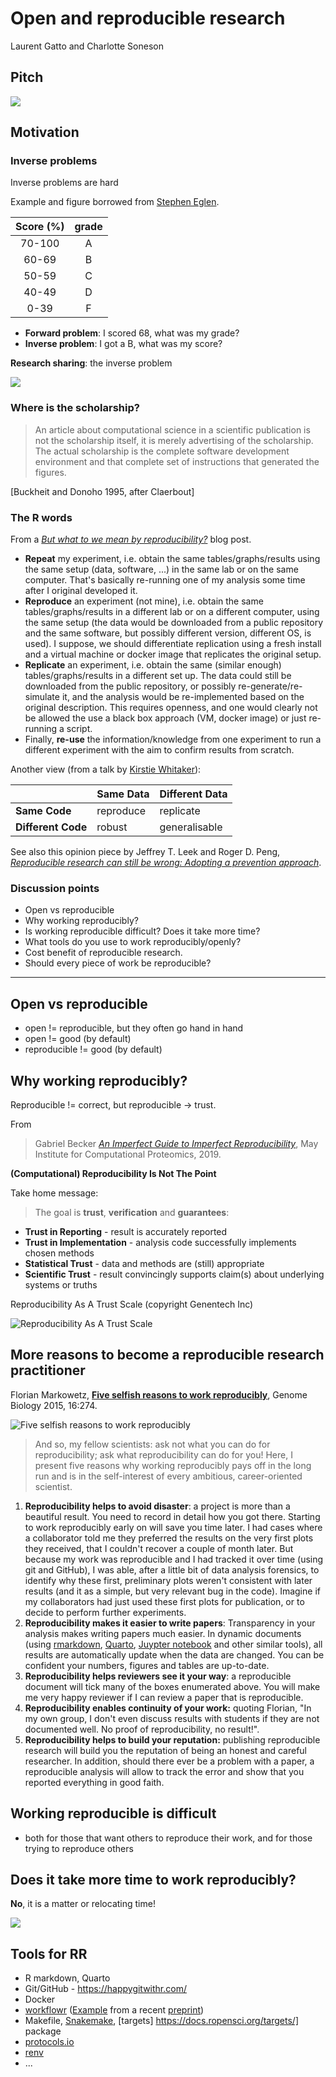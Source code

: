 # Open and reproducible research

Laurent Gatto and Charlotte Soneson

## Pitch

![](https://external-content.duckduckgo.com/iu/?u=https%3A%2F%2Ftse1.mm.bing.net%2Fth%3Fid%3DOIP.y997ex9YBpOb2hp7wxBaKAHaLY%26pid%3DApi&f=1&ipt=1f220e3849ba9b03fc675b172270af21303fe6cd78037eb8c8e9bc142869e4bd&ipo=images)

## Motivation

### Inverse problems

Inverse problems are hard

Example and figure borrowed from [Stephen Eglen](https://sje30.github.io/talks/2017/cam_eglen.html#inverse-problems-are-hard).

| Score (%) | grade |
|:---------:|:-----:|
| 70-100    |    A  |
| 60-69     |    B  |
| 50-59     |    C  |
| 40-49     |    D  |
| 0-39      |    F  |


- **Forward problem**: I scored 68, what was my grade?
- **Inverse problem**: I got a B, what was my score?

**Research sharing**: the inverse problem

![](https://lgatto.github.io/images/inv-paper.svg)

### Where is the scholarship?

> An article about computational science in a scientific publication
> is not the scholarship itself, it is merely advertising of the
> scholarship. The actual scholarship is the complete software
> development environment and that complete set of instructions that
> generated the figures.

[Buckheit and Donoho 1995, after Claerbout]

### The R words

From a [*But what to we mean by reproducibility?*](https://lgatto.github.io/rr-what-should-be-our-goals/) blog post.

- **Repeat** my experiment, i.e. obtain the same tables/graphs/results
  using the same setup (data, software, ...) in the same lab or on the
  same computer. That's basically re-running one of my analysis some
  time after I original developed it.
- **Reproduce** an experiment (not mine), i.e. obtain the same
  tables/graphs/results in a different lab or on a different computer,
  using the same setup (the data would be downloaded from a public
  repository and the same software, but possibly different version,
  different OS, is used). I suppose, we should differentiate
  replication using a fresh install and a virtual machine or docker
  image that replicates the original setup.
- **Replicate** an experiment, i.e. obtain the same (similar enough)
  tables/graphs/results in a different set up. The data could still be
  downloaded from the public repository, or possibly
  re-generate/re-simulate it, and the analysis would be re-implemented
  based on the original description. This requires openness, and one
  would clearly not be allowed the use a black box approach (VM,
  docker image) or just re-running a script.
- Finally, **re-use** the information/knowledge from one experiment to
  run a different experiment with the aim to confirm results from
  scratch.

Another view (from a talk by [Kirstie Whitaker](https://figshare.com/articles/Publishing_a_reproducible_paper/4720996/1)):

|                    | Same Data | Different Data |
|--------------------|-----------|----------------|
| **Same Code**      | reproduce | replicate      |
| **Different Code** | robust    | generalisable  |


See also this opinion piece by Jeffrey T. Leek and Roger D. Peng,
[*Reproducible research can still be wrong: Adopting a prevention
approach*](https://www.pnas.org/content/112/6/1645).

### Discussion points

- Open vs reproducible
- Why working reproducibly?
- Is working reproducible difficult? Does it take more time?
- What tools do you use to work reproducibly/openly?
- Cost benefit of reproducible research.
- Should every piece of work be reproducible?

<hr>

## Open vs reproducible

- open != reproducible, but they often go hand in hand
- open != good (by default)
- reproducible != good (by default)


## Why working reproducibly?

Reproducible != correct, but reproducible -> trust.

From

> Gabriel Becker [*An Imperfect Guide to Imperfect
> Reproducibility*](https://gmbecker.github.io/MayInstituteKeynote2019/outline.html),
> May Institute for Computational Proteomics, 2019.


**(Computational) Reproducibility Is Not The Point**

Take home message:

> The goal is **trust**, **verification** and **guarantees**:

- **Trust in Reporting** - result is accurately reported
- **Trust in Implementation** - analysis code successfully implements
  chosen methods
- **Statistical Trust** - data and methods are (still) appropriate
- **Scientific Trust** - result convincingly supports claim(s) about
  underlying systems or truths

Reproducibility As A Trust Scale (copyright Genentech Inc)

![Reproducibility As A Trust Scale](https://gmbecker.github.io/MayInstituteKeynote2019/trustscale3.png)

## More reasons to become a reproducible research practitioner

Florian Markowetz, [**Five selfish reasons to work reproducibly**](https://doi.org/10.1186/s13059-015-0850-7), Genome Biology 2015, 16:274.

![Five selfish reasons to work reproducibly](https://lgatto.github.io/images/2017-09-22-selfish-rr.png)

> And so, my fellow scientists: ask not what you can do for
> reproducibility; ask what reproducibility can do for you! Here, I
> present five reasons why working reproducibly pays off in the long
> run and is in the self-interest of every ambitious, career-oriented
> scientist.

1. **Reproducibility helps to avoid disaster**: a project is more than
   a beautiful result. You need to record in detail how you got
   there. Starting to work reproducibly early on will save you time
   later. I had cases where a collaborator told me they preferred the
   results on the very first plots they received, that I couldn't
   recover a couple of month later. But because my work was
   reproducible and I had tracked it over time (using git and GitHub),
   I was able, after a little bit of data analysis forensics, to
   identify why these first, preliminary plots weren't consistent with
   later results (and it as a simple, but very relevant bug in the
   code). Imagine if my collaborators had just used these first plots
   for publication, or to decide to perform further experiments.
2. **Reproducibility makes it easier to write papers**: Transparency
   in your analysis makes writing papers much easier. In dynamic
   documents (using [rmarkdown](http://rmarkdown.rstudio.com/),
   [Quarto](https://quarto.org/), [Juypter
   notebook](https://jupyter.org/) and other similar tools), all
   results are automatically update when the data are changed. You can
   be confident your numbers, figures and tables are up-to-date.
3. **Reproducibility helps reviewers see it your way**: a reproducible
   document will tick many of the boxes enumerated above. You will
   make me very happy reviewer if I can review a paper that is
   reproducible.
4. **Reproducibility enables continuity of your work:** quoting
   Florian, "In my own group, I don't even discuss results with
   students if they are not documented well. No proof of
   reproducibility, no result!".
5. **Reproducibility helps to build your reputation:** publishing
   reproducible research will build you the reputation of being an
   honest and careful researcher. In addition, should there ever be a
   problem with a paper, a reproducible analysis will allow to track
   the error and show that you reported everything in good faith.


## Working reproducible is difficult

- both for those that want others to reproduce their work, and for those trying to reproduce others


## Does it take more time to work reproducibly?

**No**, it is a matter or relocating time!

![](https://lgatto.github.io/images/reproducibiity_relocates_time.png)

## Tools for RR

- R markdown, Quarto
- Git/GitHub - https://happygitwithr.com/
- Docker
- [workflowr](https://workflowr.io/)
  ([Example](https://oshlacklab.com/paed-cf-cite-seq/index.html) from
  a recent
  [preprint](https://www.biorxiv.org/content/10.1101/2022.06.17.496207v1))
- Makefile, [Snakemake](https://snakemake.readthedocs.io/en/stable/),
  [targets] https://docs.ropensci.org/targets/] package
- [protocols.io](https://www.protocols.io/)
- [renv](https://rstudio.github.io/renv/articles/renv.html)
- ...
